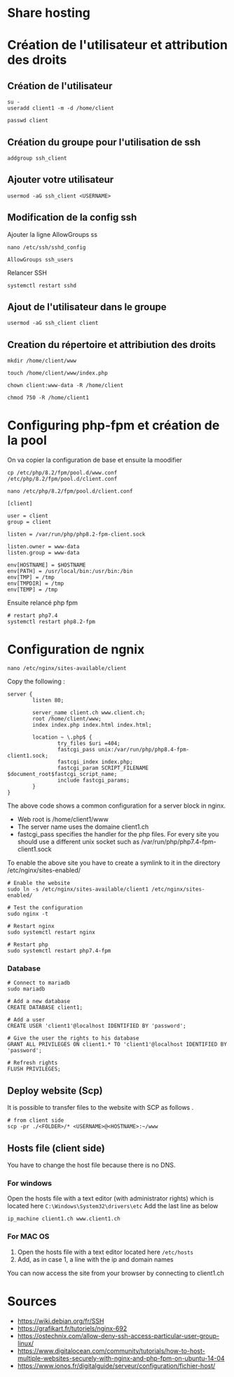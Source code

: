 # Share hosting

# Création de l'utilisateur et attribution des droits
## Création de l'utilisateur

```
su -
useradd client1 -m -d /home/client

passwd client

```
## Création du groupe pour l'utilisation de ssh
```
addgroup ssh_client
```

## Ajouter votre utilisateur
```
usermod -aG ssh_client <USERNAME>
```

## Modification de la config ssh
Ajouter la ligne AllowGroups ss
```
nano /etc/ssh/sshd_config

AllowGroups ssh_users
```
Relancer SSH
```
systemctl restart sshd
```

## Ajout de l'utilisateur dans le groupe

```
usermod -aG ssh_client client
```

## Creation du répertoire et attribiution des droits
```
mkdir /home/client/www

touch /home/client/www/index.php

chown client:www-data -R /home/client

chmod 750 -R /home/client1
```


# Configuring php-fpm et création de la pool
On va copier la configuration de base et ensuite la moodifier
```
cp /etc/php/8.2/fpm/pool.d/www.conf /etc/php/8.2/fpm/pool.d/client.conf

nano /etc/php/8.2/fpm/pool.d/client.conf
```

```
[client]

user = client
group = client

listen = /var/run/php/php8.2-fpm-client.sock

listen.owner = www-data
listen.group = www-data

env[HOSTNAME] = $HOSTNAME
env[PATH] = /usr/local/bin:/usr/bin:/bin
env[TMP] = /tmp
env[TMPDIR] = /tmp
env[TEMP] = /tmp
```

Ensuite relancé php fpm

```
# restart php7.4
systemctl restart php8.2-fpm
```

# Configuration de ngnix

```
nano /etc/nginx/sites-available/client
```

Copy the following :

```
server {
        listen 80;

        server_name client.ch www.client.ch;
        root /home/client/www;
        index index.php index.html index.html;

        location ~ \.php$ {
                try_files $uri =404;
                fastcgi_pass unix:/var/run/php/php8.4-fpm-client1.sock;
                fastcgi_index index.php;
                fastcgi_param SCRIPT_FILENAME $document_root$fastcgi_script_name;
                include fastcgi_params;
        }
}
```

The above code shows a common configuration for a server block in nginx.

- Web root is /home/client1/www
- The server name uses the domaine client1.ch
- fastcgi_pass specifies the handler for the php files. For every site you should use a different unix socket such as /var/run/php/php7.4-fpm-client1.sock

To enable the above site you have to create a symlink to it in the directory /etc/nginx/sites-enabled/

```
# Enable the website
sudo ln -s /etc/nginx/sites-available/client1 /etc/nginx/sites-enabled/

# Test the configuration
sudo nginx -t

# Restart nginx
sudo systemctl restart nginx

# Restart php
sudo systemctl restart php7.4-fpm
```

### Database

```
# Connect to mariadb
sudo mariadb

# Add a new database
CREATE DATABASE client1;

# Add a user
CREATE USER 'client1'@localhost IDENTIFIED BY 'password';

# Give the user the rights to his database
GRANT ALL PRIVILEGES ON client1.* TO 'client1'@localhost IDENTIFIED BY 'password';

# Refresh rights
FLUSH PRIVILEGES;
```

## Deploy website (Scp)

It is possible to transfer files to the website with SCP as follows .

```
# from client side
scp -pr ./<FOLDER>/* <USERNAME>@<HOSTNAME>:~/www
```

## Hosts file (client side)

You have to change the host file because there is no DNS.

### For windows

Open the hosts file with a text editor (with administrator rights) which is located here `C:\Windows\System32\drivers\etc`
Add the last line as below

```
ip_machine client1.ch www.client1.ch
```

### For MAC OS

1. Open the hosts file with a text editor located here `/etc/hosts`
1. Add, as in case 1, a line with the ip and domain names

You can now access the site from your browser by connecting to client1.ch

# Sources

- https://wiki.debian.org/fr/SSH
- https://grafikart.fr/tutoriels/nginx-692
- https://ostechnix.com/allow-deny-ssh-access-particular-user-group-linux/
- https://www.digitalocean.com/community/tutorials/how-to-host-multiple-websites-securely-with-nginx-and-php-fpm-on-ubuntu-14-04
- https://www.ionos.fr/digitalguide/serveur/configuration/fichier-host/